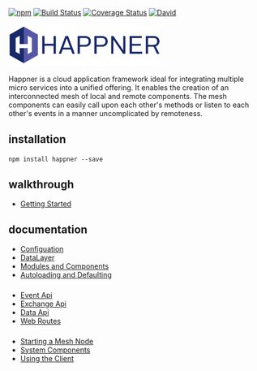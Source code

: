 [![npm](https://img.shields.io/npm/v/happner.svg)](https://www.npmjs.com/package/happner) [![Build Status](https://travis-ci.org/happner/happner.svg?branch=master)](https://travis-ci.org/happner/happner) [![Coverage Status](https://coveralls.io/repos/happner/happner/badge.svg?branch=develop&service=github)](https://coveralls.io/github/happner/happner?branch=master) [![David](https://img.shields.io/david/happner/happner.svg)]() 

<img src="https://raw.githubusercontent.com/happner/happner-website/master/images/HAPPNER%20Logo.png" width="300"></img>

Happner is a cloud application framework ideal for integrating multiple micro services into a unified offering. It enables the creation of an interconnected mesh of local and remote components. The mesh components can easily call upon each other's methods or listen to each other's events in a manner uncomplicated by remoteness.

## installation

`npm install happner --save`

## walkthrough

* [Getting Started](https://github.com/happner/happner/blob/master/docs/walkthrough/getting-started.md)

## documentation

* [Configuation](https://github.com/happner/happner/blob/master/docs/configuration.md)
* [DataLayer](https://github.com/happner/happner/blob/master/docs/datalayer.md)
* [Modules and Components](https://github.com/happner/happner/blob/master/docs/modules.md)
* [Autoloading and Defaulting](https://github.com/happner/happner/blob/master/docs/autoload.md)

###

* [Event Api](https://github.com/happner/happner/blob/master/docs/event.md)
* [Exchange Api](https://github.com/happner/happner/blob/master/docs/exchange.md)
* [Data Api](https://github.com/happner/happner/blob/master/docs/data.md)
* [Web Routes](https://github.com/happner/happner/blob/master/docs/webroutes.md)

###

* [Starting a Mesh Node](https://github.com/happner/happner/blob/master/docs/starting.md)
* [System Components](https://github.com/happner/happner/blob/master/docs/system.md)
* [Using the Client](https://github.com/happner/happner/blob/master/docs/client.md)
